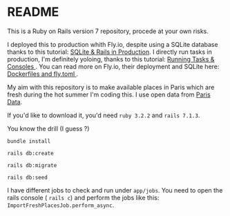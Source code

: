 # README

This is a Ruby on Rails version 7 repository, procede at your own risks. 

I deployed this to production whith Fly.io, despite using a SQLite database thanks to this tutorial: [SQLite & Rails in Production](https://fly.io/ruby-dispatch/sqlite-and-rails-in-production/). I directly run tasks in production, I'm definitely yoloing, thanks to this tutorial: [Running Tasks & Consoles
](https://fly.io/docs/rails/the-basics/run-tasks-and-consoles/). You can read more on Fly.io, their deployment and SQLite here: [Dockerfiles and fly.toml
](https://fly.io/docs/rails/getting-started/dockerfiles/#shelling-in).

My aim with this repository is to make available places in Paris which are fresh during the hot summer I'm coding this. I use open data from [Paris Data](https://opendata.paris.fr/).

If you'd like to download it, you'd need `ruby 3.2.2` and `rails 7.1.3`.

You know the drill (I guess ?)

`bundle install`

`rails db:create`

`rails db:migrate`

`rails db:seed`

I have different jobs to check and run under `app/jobs`. You need to open the rails console ( `rails c`) and perform the jobs like this: `ImportFreshPlacesJob.perform_async`.
